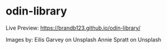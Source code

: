 # odin-library

Live Preview: https://brandb123.github.io/odin-library/

Images by:
    Eilis Garvey on Unsplash
    Annie Spratt on Unsplash
  
